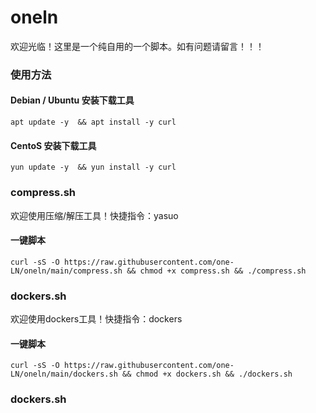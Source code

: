 # oneln
欢迎光临！这里是一个纯自用的一个脚本。如有问题请留言！！！

### 使用方法
#### Debian / Ubuntu 安装下载工具
```
apt update -y  && apt install -y curl
```

#### CentoS 安装下载工具
```
yun update -y  && yun install -y curl
```
### compress.sh
欢迎使用压缩/解压工具！快捷指令：yasuo
#### 一键脚本
```
curl -sS -O https://raw.githubusercontent.com/one-LN/oneln/main/compress.sh && chmod +x compress.sh && ./compress.sh
```
### dockers.sh 
欢迎使用dockers工具！快捷指令：dockers
#### 一键脚本 
```
curl -sS -O https://raw.githubusercontent.com/one-LN/oneln/main/dockers.sh && chmod +x dockers.sh && ./dockers.sh
```
### dockers.sh 
